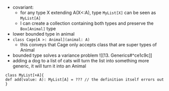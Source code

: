 
- covariant:
	- for any type X extending A(X<:A), type `MyList[X]` can be seen as `MyList[A]`
	- I can create a collection containing both types and preserve the `Box[Animal]` type
- lower bounded type in animal
- `class Cage[A >: Animal](animal: A)`
	- this conveys that Cage only accepts class that are super types of Animal
- bounded type solves a variance problem ![[13. Generics#^ce1c9c]]
- adding a dog to a list of cats will turn the list into something more generic, it will turn it into an Animal
```
class MyList[+A]{
def add(value: A): MyList[A] = ??? // the definition itself errors out
}
```